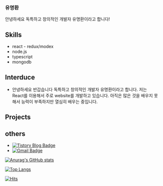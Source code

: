 ### 유명환 

안녕하세요 독특하고 창의적인 개발자 유명환이라고 합니다!



## Skills
  * react - redux/modex
  * node.js
  * typescript
  * mongodb
  
## Interduce
  - 안녕하세요 반갑습니다 독특하고 창의적인 개발자 유명환이라고 합니다. 저는 React를 이용해서 주로 website를 개발하고 있습니다. 아직은 많은 것을 배우지 못해서 능력이 부족하지만 열심히 배우는 중입니다.
  
## Projects



## others
  * [![Tistory Blog Badge](http://img.shields.io/badge/-Tistory%20blog-black?style=flat-square&logo=github&link=https://zzsza.github.io/)](https://allblack0811.tistory.com/)
  * [![Gmail Badge](https://img.shields.io/badge/Gmail-d14836?style=flat-square&logo=Gmail&logoColor=white&link=mailto:snugyun01@gmail.com)](mailto:yum969315@gmail.com)
  
[![Anurag's GitHub stats](https://github-readme-stats.vercel.app/api?username=famous0811)](https://github.com/anuraghazra/github-readme-stats)

[![Top Langs](https://github-readme-stats.vercel.app/api/top-langs/?username=famous0811&layout=compact)](https://github.com/anuraghazra/github-readme-stats)

[![Hits](https://hits.seeyoufarm.com/api/count/incr/badge.svg?url=https%3A%2F%2Fgithub.com%2Ffamous0811&count_bg=%2379C83D&title_bg=%23555555&icon=windows.svg&icon_color=%23E7E7E7&title=hits&edge_flat=false)](https://hits.seeyoufarm.com)




